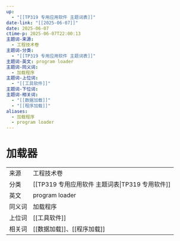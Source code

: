 ```yaml
---
up:
  - "[[TP319 专用应用软件 主题词表]]"
date-link: "[[2025-06-07]]"
date: 2025-06-07
ctime-p: 2025-06-07T22:00:13
主题词-来源:
  - 工程技术卷
主题词-分类:
  - "[[TP319 专用应用软件 主题词表]]"
主题词-英文: program loader
主题词-同义词:
  - 加载程序
主题词-上位词:
  - "[[工具软件]]"
主题词-下位词: 
主题词-相关词:
  - "[[数据加载]]"
  - "[[程序加载]]"
aliases:
  - 加载程序
  - program loader
---
```


# 加载器

| | |
| --- | --- |
| 来源 | 工程技术卷|
| 分类 | [[TP319 专用应用软件 主题词表\|TP319 专用软件]]|
| 英文 | program loader |
| 同义词 | 加载程序|
| 上位词 | [[工具软件]]|
| 相关词 | [[数据加载]]、[[程序加载]]|
